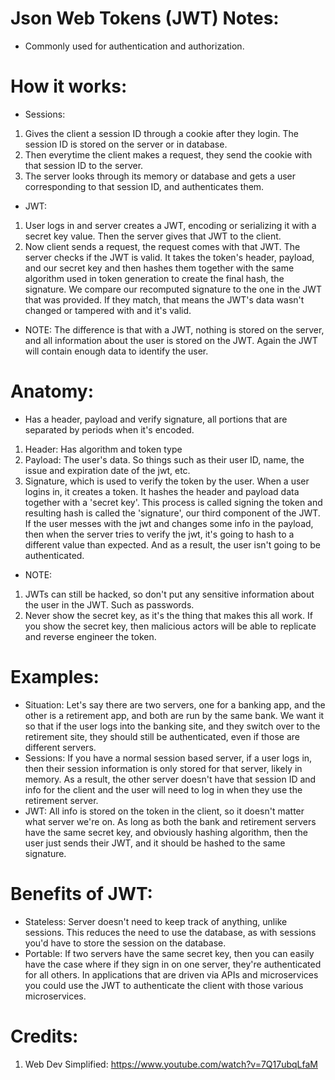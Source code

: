 # Json Web Tokens (JWT) Notes:

- Commonly used for authentication and authorization.

# How it works:

- Sessions:

1. Gives the client a session ID through a cookie after they login. The session ID
   is stored on the server or in database.
2. Then everytime the client makes a request, they send the cookie with that session ID to the server.
3. The server looks through its memory or database and gets a user corresponding to
   that session ID, and authenticates them.

- JWT:

1. User logs in and server creates a JWT, encoding or serializing it with a secret
   key value. Then the server gives that JWT to the client.
2. Now client sends a request, the request comes with that JWT. The server checks
   if the JWT is valid. It takes the token's header, payload, and our secret key and
   then hashes them together with the same algorithm used in token generation to create
   the final hash, the signature. We compare our recomputed signature to the one in
   the JWT that was provided. If they match, that means the JWT's data wasn't changed
   or tampered with and it's valid.

- NOTE: The difference is that with a JWT, nothing is stored on the server, and all
  information about the user is stored on the JWT. Again the JWT will contain enough data to identify the user.

# Anatomy:

- Has a header, payload and verify signature, all portions
  that are separated by periods when it's encoded.

1. Header: Has algorithm and token type
2. Payload: The user's data. So things such as their user ID, name,
   the issue and expiration date of the jwt, etc.
3. Signature, which is used to verify the token by the user. When a user
   logins in, it creates a token. It hashes the header and payload data together with a 'secret key'.
   This process is called signing the token and resulting hash is called the 'signature', our
   third component of the JWT. If the user messes with the jwt and
   changes some info in the payload, then when the server tries to verify
   the jwt, it's going to hash to a different value than expected. And as
   a result, the user isn't going to be authenticated.

- NOTE:

1. JWTs can still be hacked, so don't put any sensitive information about the
   user in the JWT. Such as passwords.
2. Never show the secret key, as it's the thing that makes this all work.
   If you show the secret key, then malicious actors will be able to replicate
   and reverse engineer the token.

# Examples:

- Situation: Let's say there are two servers, one for a banking app, and
  the other is a retirement app, and both are run by the same bank. We want
  it so that if the user logs into the banking site, and they switch over to
  the retirement site, they should still be authenticated, even if those are
  different servers.
- Sessions: If you have a normal session based server, if a user logs in, then
  their session information is only stored for that server, likely in memory.
  As a result, the other server doesn't have that session ID and info for the client
  and the user will need to log in when they use the retirement server.
- JWT: All info is stored on the token in the client, so it doesn't matter what server we're on.
  As long as both the bank and retirement servers have the same secret key, and
  obviously hashing algorithm, then the user just sends their JWT,
  and it should be hashed to the same signature.

# Benefits of JWT:

- Stateless: Server doesn't need to keep track of anything, unlike sessions. This
  reduces the need to use the database, as with sessions you'd have to store the
  session on the database.
- Portable: If two servers have the same secret key, then you can easily have the case
  where if they sign in on one server, they're authenticated for all others.
  In applications that are driven via APIs and microservices you could use the JWT to authenticate
  the client with those various microservices.

# Credits:

1. Web Dev Simplified: https://www.youtube.com/watch?v=7Q17ubqLfaM
